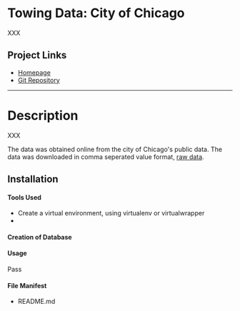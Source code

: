 Towing Data: City of Chicago
================
XXX


Project Links
-------------
 - [Homepage](http://diek.ca)
 - [Git Repository](https://github.com/diek/towing_data/towing_data.git)



------------------------------------------------------------------------------



Description
============
XXX



The data was obtained online from the city of Chicago's public data. The data was downloaded in comma seperated value format, [raw data](https://data.cityofchicago.org/Transportation/Towed-Vehicles/ygr5-vcbg). 


Installation
------------
#### Tools Used
 - Create a virtual environment, using virtualenv or virtualwrapper
 - 




#### Creation of Database



#### Usage ####
Pass

#### File Manifest ####
- README.md
